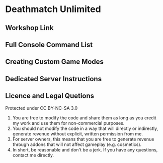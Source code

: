 # Deathmatch Unlimited
## Workshop Link

## Full Console Command List

## Creating Custom Game Modes

## Dedicated Server Instructions

## Licence and Legal Quetions

Protected under CC BY-NC-SA 3.0

1. You are free to modify the code and share them as long as you credit my work and use them for non-commercial purposes.
2. You should not modify the code in a way that will directly or indirectly, generate revenue without explicit, written permission from me.
3. For server owners, this means that you are free to generate revenue through addons that will not affect gameplay (e.g. cosmetics).
4. In short, be reasonable and don't be a jerk. If you have any questions, contact me directly.
